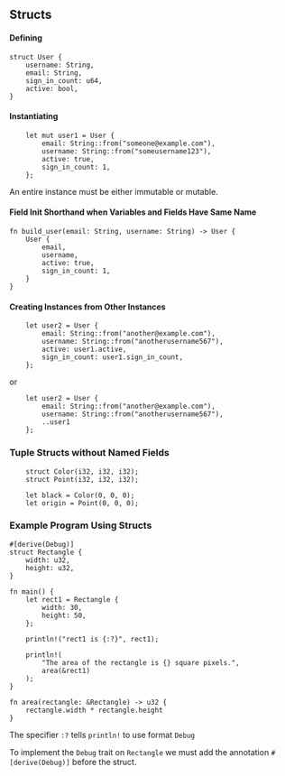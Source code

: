 ## Structs

#### Defining

```rust,ignore
struct User {
    username: String,
    email: String,
    sign_in_count: u64,
    active: bool,
}
```

#### Instantiating

```rust,ignore
    let mut user1 = User {
        email: String::from("someone@example.com"),
        username: String::from("someusername123"),
        active: true,
        sign_in_count: 1,
    };
```

An entire instance must be either immutable or mutable.

#### Field Init Shorthand when Variables and Fields Have Same Name

```rust,ignore
fn build_user(email: String, username: String) -> User {
    User {
        email,
        username,
        active: true,
        sign_in_count: 1,
    }
}
```

#### Creating Instances from Other Instances

```rust,ignore
    let user2 = User {
        email: String::from("another@example.com"),
        username: String::from("anotherusername567"),
        active: user1.active,
        sign_in_count: user1.sign_in_count,
    };
```

or

```rust,ignore
    let user2 = User {
        email: String::from("another@example.com"),
        username: String::from("anotherusername567"),
        ..user1
    };
```

### Tuple Structs without Named Fields

```rust,ignore
    struct Color(i32, i32, i32);
    struct Point(i32, i32, i32);

    let black = Color(0, 0, 0);
    let origin = Point(0, 0, 0);
```

### Example Program Using Structs

```rust,ignore
#[derive(Debug)]
struct Rectangle {
    width: u32,
    height: u32,
}

fn main() {
    let rect1 = Rectangle {
        width: 30,
        height: 50,
    };

    println!("rect1 is {:?}", rect1);

    println!(
        "The area of the rectangle is {} square pixels.",
        area(&rect1)
    );
}

fn area(rectangle: &Rectangle) -> u32 {
    rectangle.width * rectangle.height
}
```

The specifier `:?` tells `println!` to use format `Debug`

To implement the `Debug` trait on `Rectangle` we must add the annotation `#[derive(Debug)]` before the struct.
